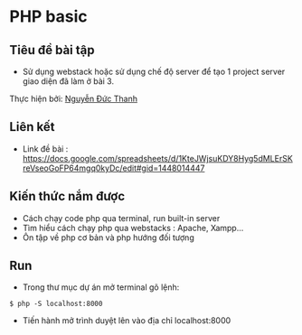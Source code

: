 # PHP basic

## Tiêu đề bài tập 
- Sử dụng webstack hoặc sử dụng chế độ server để tạo 1 project server giao diện đã làm ở bài 3.

Thực hiện bởi: [Nguyễn Đức Thanh](https://github.com/khoaitayran9x)

## Liên kết
- Link đề bài : https://docs.google.com/spreadsheets/d/1KteJWjsuKDY8Hyg5dMLErSKreVseoGoFP64mgq0kyDc/edit#gid=1448014447

## Kiến thức nắm được
- Cách chạy code php qua terminal, run built-in server
- Tìm hiểu cách chạy php qua webstacks : Apache, Xampp...
- Ôn tập về php cơ bản và php hướng đối tượng

## Run

- Trong thư mục dự án mở terminal gõ lệnh:

```console
$ php -S localhost:8000
```

- Tiến hành mở trình duyệt lên vào địa chỉ localhost:8000

